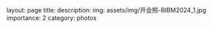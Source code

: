 layout: page
title: 
description: 
img: assets/img/开会照-BIBM2024_1.jpg
importance: 2
category: photos